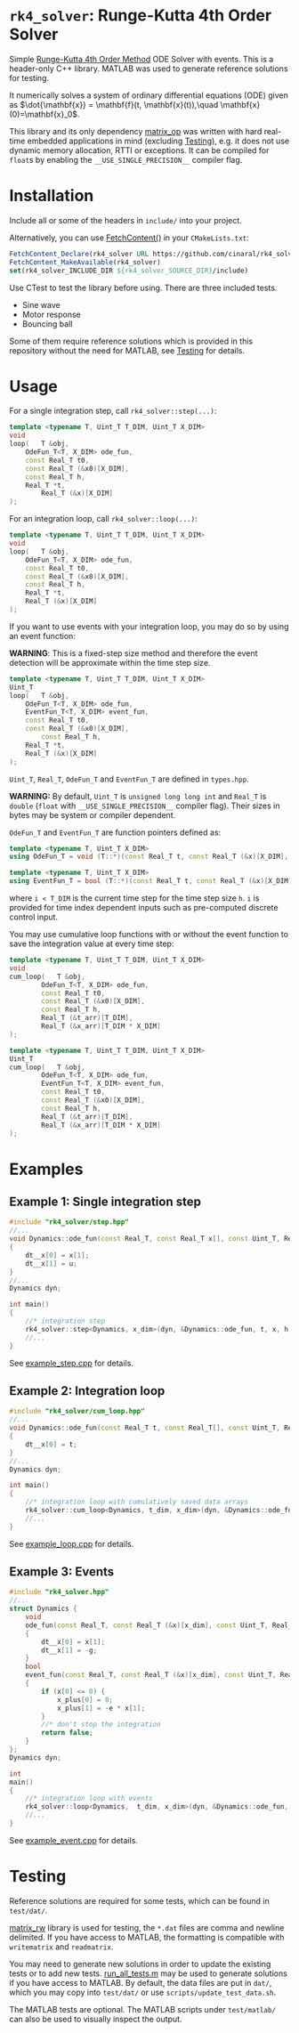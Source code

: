 # ```rk4_solver```: Runge-Kutta 4th Order Solver
Simple [Runge-Kutta 4th Order Method](https://en.wikipedia.org/wiki/Runge%E2%80%93Kutta_methods) ODE Solver with events. This is a header-only C++ library. MATLAB was used to generate reference solutions for testing.

It numerically solves a system of ordinary differential equations (ODE) given as $\dot{\mathbf{x}} = \mathbf{f}(t, \mathbf{x}(t)),\quad \mathbf{x}(0)=\mathbf{x}_0$.

This library and its only dependency [matrix_op](https://github.com/cinaral/matrix_op) was written with hard real-time embedded applications in mind (excluding [Testing](#testing)), e.g. it does not use dynamic memory allocation, RTTI or exceptions. It can be compiled for ```float```s by enabling the ```__USE_SINGLE_PRECISION__``` compiler flag.


# Installation

Include all or some of the headers in ```include/``` into your project.

Alternatively, you can use [FetchContent()](https://cmake.org/cmake/help/latest/module/FetchContent.html) in your ```CMakeLists.txt```:
```CMake
FetchContent_Declare(rk4_solver URL https://github.com/cinaral/rk4_solver/releases/download/<RELEASE_TAG>/rk4_solver-src.zip)
FetchContent_MakeAvailable(rk4_solver)
set(rk4_solver_INCLUDE_DIR ${rk4_solver_SOURCE_DIR}/include)
```

Use CTest to test the library before using. There are three included tests.
- Sine wave
- Motor response 
- Bouncing ball
  
Some of them require reference solutions which is provided in this repository without the need for MATLAB, see [Testing](#testing) for details.


# Usage

For a single integration step, call ```rk4_solver::step(...)```:
```Cpp
template <typename T, Uint_T T_DIM, Uint_T X_DIM>
void 
loop(	T &obj, 
	OdeFun_T<T, X_DIM> ode_fun, 
	const Real_T t0, 
	const Real_T (&x0)[X_DIM], 
	const Real_T h, 
	Real_T *t,
     	Real_T (&x)[X_DIM]
);
```

For an integration loop, call ```rk4_solver::loop(...)```:
```Cpp
template <typename T, Uint_T T_DIM, Uint_T X_DIM>
void
loop(	T &obj, 
	OdeFun_T<T, X_DIM> ode_fun, 
	const Real_T t0, 
	const Real_T (&x0)[X_DIM], 
	const Real_T h, 
	Real_T *t,
	Real_T (&x)[X_DIM]
);
```

If you want to use events with your integration loop, you may do so by using an event function:

**WARNING**: This is a fixed-step size method and therefore the event detection will be approximate within the time step size.
```Cpp
template <typename T, Uint_T T_DIM, Uint_T X_DIM>
Uint_T
loop(	T &obj, 
	OdeFun_T<T, X_DIM> ode_fun, 
	EventFun_T<T, X_DIM> event_fun, 
	const Real_T t0, 
	const Real_T (&x0)[X_DIM],
     	const Real_T h, 
	Real_T *t, 
	Real_T (&x)[X_DIM]
);
```

```Uint_T```, ```Real_T```, ```OdeFun_T``` and ```EventFun_T``` are defined in ```types.hpp```.  

**WARNING:** By default, ```Uint_T``` is ```unsigned long long int``` and ```Real_T``` is ```double``` (```float``` with ```__USE_SINGLE_PRECISION__``` compiler flag). Their sizes in bytes may be system or compiler dependent.

```OdeFun_T``` and ```EventFun_T``` are function pointers defined as:
```Cpp
template <typename T, Uint_T X_DIM>
using OdeFun_T = void (T::*)(const Real_T t, const Real_T (&x)[X_DIM], const Uint_T i, Real_T (&dt__x)[X_DIM]);

template <typename T, Uint_T X_DIM>
using EventFun_T = bool (T::*)(const Real_T t, const Real_T (&x)[X_DIM], const Uint_T i, Real_T (&x_plus)[X_DIM]);

```
where ```i < T_DIM``` is the current time step for the time step size ```h```. ```i``` is provided for time index dependent inputs such as pre-computed discrete control input.

You may use cumulative loop functions with or without the event function to save the integration value at every time step:
```Cpp
template <typename T, Uint_T T_DIM, Uint_T X_DIM>
void
cum_loop(	T &obj, 
		OdeFun_T<T, X_DIM> ode_fun, 
		const Real_T t0,
		const Real_T (&x0)[X_DIM], 
		const Real_T h, 
		Real_T (&t_arr)[T_DIM], 
		Real_T (&x_arr)[T_DIM * X_DIM]
);

template <typename T, Uint_T T_DIM, Uint_T X_DIM>
Uint_T
cum_loop(	T &obj, 
		OdeFun_T<T, X_DIM> ode_fun, 
		EventFun_T<T, X_DIM> event_fun, 
		const Real_T t0,
		const Real_T (&x0)[X_DIM], 
		const Real_T h, 
		Real_T (&t_arr)[T_DIM], 
		Real_T (&x_arr)[T_DIM * X_DIM]
);
```


# Examples

## Example 1: Single integration step
```Cpp
#include "rk4_solver/step.hpp"
//...
void Dynamics::ode_fun(const Real_T, const Real_T x[], const Uint_T, Real_T dt__x[])
{
	dt__x[0] = x[1];
	dt__x[1] = u;
}
//...
Dynamics dyn;

int main()
{
	//* integration step
	rk4_solver::step<Dynamics, x_dim>(dyn, &Dynamics::ode_fun, t, x, h, i, x_next);
	//...
}
```
See [example_step.cpp](./examples/example_step.cpp) for details.


## Example 2: Integration loop
```Cpp
#include "rk4_solver/cum_loop.hpp"
//...
void Dynamics::ode_fun(const Real_T t, const Real_T[], const Uint_T, Real_T dt__x[])
{
	dt__x[0] = t;
}
//...
Dynamics dyn;

int main()
{
	//* integration loop with cumulatively saved data arrays
	rk4_solver::cum_loop<Dynamics, t_dim, x_dim>(dyn, &Dynamics::ode_fun, t0, x0, h, t_arr, x_arr);
	//...
}
```
See [example_loop.cpp](./examples/example_loop.cpp) for details.


## Example 3: Events
```Cpp
#include "rk4_solver.hpp"
//...
struct Dynamics {
	void
	ode_fun(const Real_T, const Real_T (&x)[x_dim], const Uint_T, Real_T (&dt__x)[x_dim])
	{
		dt__x[0] = x[1];
		dt__x[1] = -g;
	}
	bool
	event_fun(const Real_T, const Real_T (&x)[x_dim], const Uint_T, Real_T (&x_plus)[x_dim])
	{
		if (x[0] <= 0) {
			x_plus[0] = 0;
			x_plus[1] = -e * x[1];
		}
		//* don't stop the integration
		return false;
	}
};
Dynamics dyn;

int
main()
{
	//* integration loop with events
	rk4_solver::loop<Dynamics,  t_dim, x_dim>(dyn, &Dynamics::ode_fun, &Dynamics::event_fun, t0, x0, h, &t, x);
	//...
}
```
See [example_event.cpp](./examples/example_event.cpp) for details.


# Testing
Reference solutions are required for some tests, which can be found in ```test/dat/```. 

[matrix_rw](https://github.com/cinaral/matrix_rw) library is used for testing, the ```*.dat``` files are comma and newline delimited. If you have access to MATLAB, the formatting is compatible with ```writematrix``` and ```readmatrix```. 

You may need to generate new solutions in order to update the existing tests or to add new tests. [run_all_tests.m](./test/matlab/run_all_tests.m) may be used to generate solutions if you have access to MATLAB. By default, the data files are put in ```dat/```, which you may copy into ```test/dat/``` or use ```scripts/update_test_data.sh```.

The MATLAB tests are optional. The MATLAB scripts under ```test/matlab/``` can also be used to visually inspect the output. 
